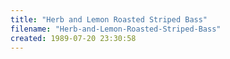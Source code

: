 ```yaml
---
title: "Herb and Lemon Roasted Striped Bass"
filename: "Herb-and-Lemon-Roasted-Striped-Bass"
created: 1989-07-20 23:30:58
---
```

